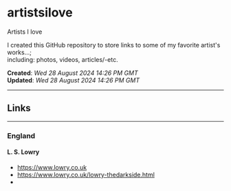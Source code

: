# artistsilove
Artists I love

I created this GitHub repository to store links to some of my favorite artist's works...;  
including: photos, videos, articles/-etc.

**Created**: *Wed 28 August 2024 14:26 PM GMT*  
**Updated**: *Wed 28 August 2024 14:26 PM GMT*  

-----

## Links 

-----

### England

#### L. S. Lowry

- https://www.lowry.co.uk
- https://www.lowry.co.uk/lowry-thedarkside.html
- 
